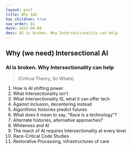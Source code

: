 ```yaml
---
layout: post
title: Why IAI 
has_children: true 
nav_order: 01
date: 2021-06-08
desc: AI is broken. Why Intersectionality can help
---
```


## Why (we need) Intersectional AI

### AI is broken. Why Intersectionality can help

>(Critical Theory, So Whats)
  1. How is AI shifting power
  2. What Intersectionality isn't
  3. What Intersectionality IS, what it can offer tech
  4. Against inclusion, decentering instead
  5. Algorithmic histories predict futures
  6. What does it mean to say, "Race is a technology"?
  7. Alternate histories, alternative approaches?
  8. Whiteness and AI
  9. The reach of AI requires Intersectionality at every level
  10. Race-Critical Code Studies
  11. Restorative Processing, infrastructures of care



